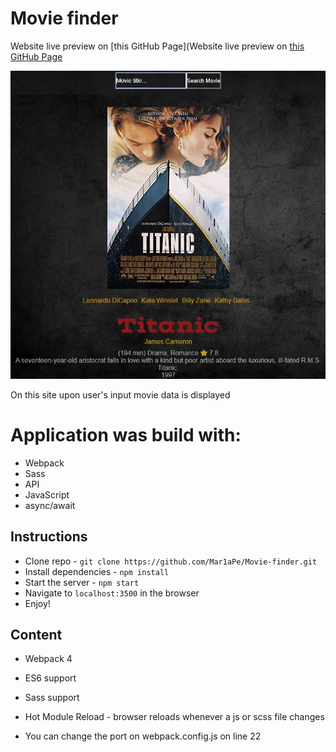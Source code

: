# Movie finder

Website live preview on [this GitHub Page](Website live preview on [this GitHub Page](https://mar1ape.github.io/Business-Landing-Page/)


![Page preview](./app/images/movieView.JPG)

On this site upon user's input movie data is displayed

# Application was build with:

* Webpack
* Sass
* API
* JavaScript
* async/await

## Instructions

* Clone repo - `git clone https://github.com/Mar1aPe/Movie-finder.git`
* Install dependencies - `npm install`
* Start the server - `npm start`
* Navigate to `localhost:3500` in the browser
* Enjoy!

## Content

* Webpack 4
* ES6 support
* Sass support
* Hot Module Reload - browser reloads whenever a js or scss file changes

* You can change the port on webpack.config.js on line 22
